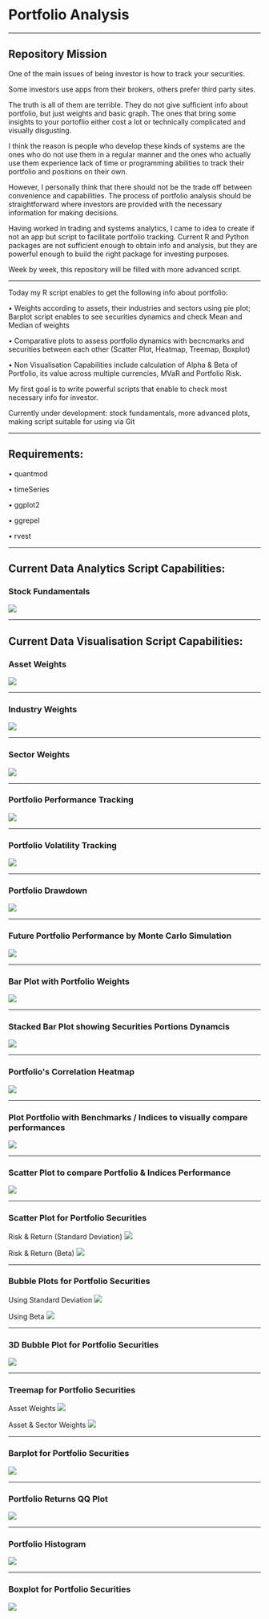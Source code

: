 # Portfolio Analysis
_______________________________________________________________

## Repository Mission

One of the main issues of being investor is how to track your securities. 

Some investors use apps from their brokers, others prefer third party sites.

The truth is all of them are terrible. They do not give sufficient info about portfolio, but just weights and basic graph. The ones that bring some insights to your portoflio either cost a lot or technically complicated and visually disgusting. 

I think the reason is people who develop these kinds of systems are the ones who do not use them in a regular manner and the ones who actually use them experience lack of time or programming abilities to track their portfolio and positions on their own.  

However, I personally think that there should not be the trade off between convenience and capabilities. The process of portfolio analysis should be straightforward where investors are provided with the necessary information for making decisions. 

Having worked in trading and systems analytics, I came to idea to create if not an app but script to facilitate portfolio tracking. Current R and Python packages are not sufficient enough to obtain info and analysis, but they are powerful enough to build the right package for investing purposes.

Week by week, this repository will be filled with more advanced script.
_______________________________________________________________

Today my R script enables to get the following info about portfolio:

• Weights according to assets, their industries and sectors using pie plot; Barplot script enables to see securities dynamics and check Mean and Median of weights

• Comparative plots to assess portfolio dynamics with becncmarks and securities between each other (Scatter Plot, Heatmap, Treemap, Boxplot) 

• Non Visualisation Capabilities include calculation of Alpha & Beta of Portfolio, its value across multiple currencies, MVaR and Portfolio Risk. 

My first goal is to write powerful scripts that enable to check most necessary info for investor.  

Currently under development: stock fundamentals, more advanced plots, making script suitable for using via Git
_______________________________________________________________

## Requirements:

• quantmod

• timeSeries

• ggplot2

• ggrepel

• rvest
_______________________________________________________________

## Current Data Analytics Script Capabilities:


### Stock Fundamentals
![](https://github.com/vladislavpyatnitskiy/Portfolio_Analysis/blob/main/Fundamental%20ratios.png?raw=true)
_______________________________________________________________

## Current Data Visualisation Script Capabilities:

### Asset Weights
![](https://github.com/vladislavpyatnitskiy/Portfolio_Analysis/blob/main/Portfolio%20Pie.jpeg?raw=true)
_______________________________________________________________

### Industry Weights
![](https://github.com/vladislavpyatnitskiy/Portfolio_Analysis/blob/main/Plots/Portfolio%20Pie%20with%20industries.png?raw=true)
_______________________________________________________________

### Sector Weights
![](https://github.com/vladislavpyatnitskiy/Portfolio_Analysis/blob/main/Plots/Portfolio%20Pie%20Plot%20with%20Sectors.png?raw=true)
_______________________________________________________________

### Portfolio Performance Tracking
![](https://github.com/vladislavpyatnitskiy/Portfolio_Analysis/blob/main/Portfolio%20Performance.jpeg?raw=true)
_______________________________________________________________

### Portfolio Volatility Tracking
![](https://github.com/vladislavpyatnitskiy/Portfolio_Analysis/blob/main/Plots/Portfolio%20Volatility.png?raw=true)
_______________________________________________________________

### Portfolio Drawdown 
![](https://github.com/vladislavpyatnitskiy/Portfolio_Analysis/blob/main/Plots/Portfolio%20Drawdown.png?raw=true)
_______________________________________________________________

### Future Portfolio Performance by Monte Carlo Simulation
![](https://github.com/vladislavpyatnitskiy/Portfolio_Analysis/blob/main/Plots/Portfolio%20Performance%20by%20Monte.png?raw=true)
_______________________________________________________________

### Bar Plot with Portfolio Weights 
![](https://github.com/vladislavpyatnitskiy/Portfolio_Analysis/blob/main/Plots/Portfolio%20Allocation%20Barplot.png?raw=true)
_______________________________________________________________

### Stacked Bar Plot showing Securities Portions Dynamcis
![](https://github.com/vladislavpyatnitskiy/Portfolio_Analysis/blob/main/Plots/Stacked%20Bar%20Plot.jpeg?raw=true)
_______________________________________________________________

### Portfolio's Correlation Heatmap
![](https://github.com/vladislavpyatnitskiy/Portfolio_Analysis/blob/main/Portfolio%20Correlations.jpeg?raw=true)
_______________________________________________________________

### Plot Portfolio with Benchmarks / Indices to visually compare performances
![](https://github.com/vladislavpyatnitskiy/Portfolio_Analysis/blob/main/Plots/Comparison%20Plot.jpeg?raw=true)
_______________________________________________________________

### Scatter Plot to compare Portfolio & Indices Performance 
![](https://github.com/vladislavpyatnitskiy/Portfolio_Analysis/blob/main/Plots/Portfolio%20&%20Indices%20Performance.png?raw=true)
_______________________________________________________________

### Scatter Plot for Portfolio Securities

Risk & Return (Standard Deviation)
![](https://github.com/vladislavpyatnitskiy/Portfolio_Analysis/blob/main/Plots/Scatter%20Plot.jpeg?raw=true)

Risk & Return (Beta)
![](https://github.com/vladislavpyatnitskiy/Portfolio_Analysis/blob/main/Plots/Portfolio%20Scatter%20Plot%20with%20Risk%20&%20Return%20(Beta).png?raw=true)
_______________________________________________________________

### Bubble Plots for Portfolio Securities 

Using Standard Deviation
![](https://github.com/vladislavpyatnitskiy/Portfolio_Analysis/blob/main/Plots/Bubble%20Plot.png?raw=true)

Using Beta
![](https://github.com/vladislavpyatnitskiy/Portfolio_Analysis/blob/main/Plots/Bubble%20Plot%20(Beta).png?raw=true)
_______________________________________________________________

### 3D Bubble Plot for Portfolio Securities
![](https://github.com/vladislavpyatnitskiy/Portfolio_Analysis/blob/main/Plots/Portfolio%203D%20Bubble%20Plot.png?raw=true)
_______________________________________________________________

### Treemap for Portfolio Securities

Asset Weights
![](https://github.com/vladislavpyatnitskiy/Portfolio_Analysis/blob/main/Plots/Treemap%20Plot.jpeg?raw=true)

Asset & Sector Weights
![](https://github.com/vladislavpyatnitskiy/Portfolio_Analysis/blob/main/Plots/Portfolio%20Treemap%20with%20Sectors.png?raw=true)
_______________________________________________________________

### Barplot for Portfolio Securities
![](https://github.com/vladislavpyatnitskiy/Portfolio_Analysis/blob/main/Plots/Portfolio%20Barplot.jpeg?raw=true)
_______________________________________________________________

### Portfolio Returns QQ Plot
![](https://github.com/vladislavpyatnitskiy/Portfolio_Analysis/blob/main/Plots/Portfolio%20QQ%20Plot.jpeg?raw=true)
_______________________________________________________________

### Portfolio Histogram
![](https://github.com/vladislavpyatnitskiy/Portfolio_Analysis/blob/main/Plots/Portfolio%20Histogram.png?raw=true)
_______________________________________________________________

### Boxplot for Portfolio Securities
![](https://github.com/vladislavpyatnitskiy/Portfolio_Analysis/blob/main/Plots/Portfolio%20Boxplot.png?raw=true)
